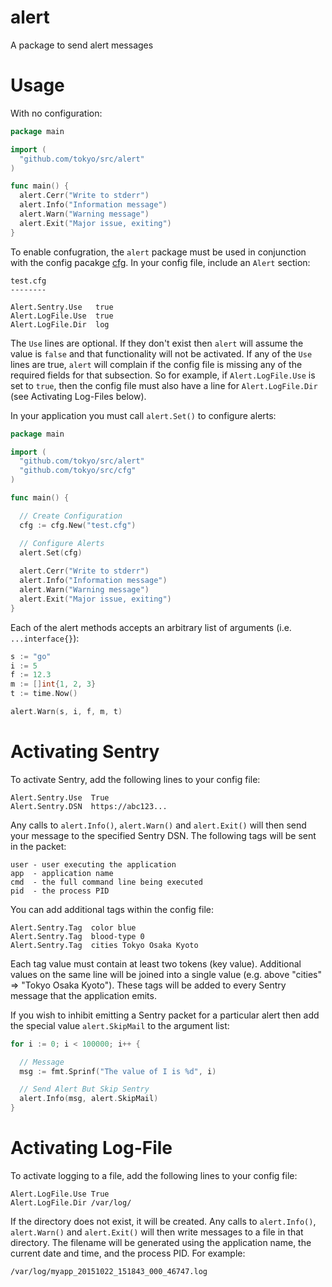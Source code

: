 # alert
A package to send alert messages

# Usage
With no configuration:

```go
package main

import (
  "github.com/tokyo/src/alert"
)

func main() {
  alert.Cerr("Write to stderr")
  alert.Info("Information message")
  alert.Warn("Warning message")
  alert.Exit("Major issue, exiting")
}
```

To enable confugration, the `alert` package must be used in conjunction with the config pacakge [cfg](https://github.com/enova/tokyo/tree/master/src/cfg).
In your config file, include an `Alert` section:

```
test.cfg
--------

Alert.Sentry.Use   true
Alert.LogFile.Use  true
Alert.LogFile.Dir  log
```

The `Use` lines are optional. If they don't exist then `alert` will assume the value is `false`
and that functionality will not be activated. If any of the `Use` lines are true, `alert` will
complain if the config file is missing any of the required fields for that subsection. So for example,
if `Alert.LogFile.Use` is set to `true`, then the config file must also have a line for `Alert.LogFile.Dir`
(see Activating Log-Files below).

In your application you must call `alert.Set()` to configure alerts:

```go
package main

import (
  "github.com/tokyo/src/alert"
  "github.com/tokyo/src/cfg"
)

func main() {

  // Create Configuration
  cfg := cfg.New("test.cfg")

  // Configure Alerts
  alert.Set(cfg)
  
  alert.Cerr("Write to stderr")
  alert.Info("Information message")
  alert.Warn("Warning message")
  alert.Exit("Major issue, exiting")
}
```

Each of the alert methods accepts an arbitrary list of arguments (i.e. `...interface{}`):

```go
s := "go"
i := 5
f := 12.3
m := []int{1, 2, 3}
t := time.Now()

alert.Warn(s, i, f, m, t)
```

# Activating Sentry

To activate Sentry, add the following lines to your config file:
```
Alert.Sentry.Use  True
Alert.Sentry.DSN  https://abc123...
```
Any calls to `alert.Info()`, `alert.Warn()` and `alert.Exit()` will then send your message to the specified Sentry DSN.
The following tags will be sent in the packet:
```
user - user executing the application
app  - application name
cmd  - the full command line being executed
pid  - the process PID
```
You can add additional tags within the config file:

```
Alert.Sentry.Tag  color blue
Alert.Sentry.Tag  blood-type 0
Alert.Sentry.Tag  cities Tokyo Osaka Kyoto
```

Each tag value must contain at least two tokens (key value). Additional values on the same
line will be joined into a single value (e.g. above "cities" => "Tokyo Osaka Kyoto"). These
tags will be added to every Sentry message that the application emits.

If you wish to inhibit emitting a Sentry packet for a particular alert then add the special
value `alert.SkipMail` to the argument list:

```go
for i := 0; i < 100000; i++ {

  // Message
  msg := fmt.Sprinf("The value of I is %d", i)

  // Send Alert But Skip Sentry
  alert.Info(msg, alert.SkipMail)
}
```


# Activating Log-File

To activate logging to a file, add the following lines to your config file:

```
Alert.LogFile.Use True
Alert.LogFile.Dir /var/log/
```

If the directory does not exist, it will be created.
Any calls to `alert.Info()`, `alert.Warn()` and `alert.Exit()` will then write messages
to a file in that directory. The filename will be generated using the application
name, the current date and time, and the process PID. For example:

```
/var/log/myapp_20151022_151843_000_46747.log
```
